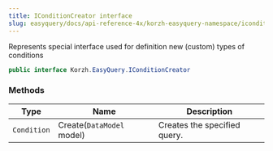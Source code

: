 ```yaml
---
title: IConditionCreator interface
slug: easyquery/docs/api-reference-4x/korzh-easyquery-namespace/iconditioncreator-interface
---
```



Represents special interface used for definition new (custom) types of conditions
```csharp
public interface Korzh.EasyQuery.IConditionCreator

```

### Methods

| Type | Name | Description | 
| --- | --- | --- | 
| `Condition` | Create(`DataModel` model) | Creates the specified query. |